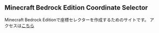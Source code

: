 ## Minecraft Bedrock Edition Coordinate Selector
Minecraft Bedrock Editionで座標セレクターを作成するためのサイトです。
アクセスは[こちら](https://ikuma0366.github.io/minecraft-be-entity-coordinate-selector/)
